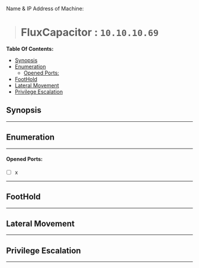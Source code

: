 Name & IP Address of Machine:
> # FluxCapacitor : `10.10.10.69`
**Table Of Contents:**
<!-- TOC -->

- [Synopsis](#synopsis)
- [Enumeration](#enumeration)
    - [Opened Ports:](#opened-ports)
- [FootHold](#foothold)
- [Lateral Movement](#lateral-movement)
- [Privilege Escalation](#privilege-escalation)

<!-- /TOC -->

## Synopsis
  
---

## Enumeration

---
#### Opened Ports: 
- [ ] x

---

## FootHold

---

## Lateral Movement

---

## Privilege Escalation

---